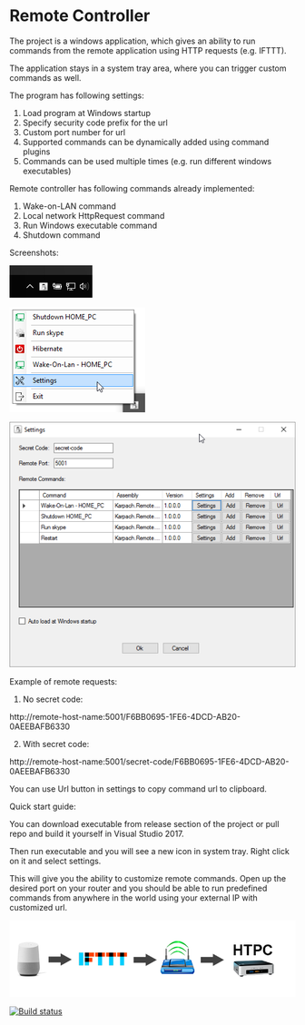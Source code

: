 ﻿# Remote Controller 
The project is a windows application, which gives an ability to run commands from the remote application using HTTP requests (e.g. IFTTT).

The application stays in a system tray area, where you can trigger custom commands as well.

The program has following settings:

1. Load program at Windows startup
2. Specify security code prefix for the url
3. Custom port number for url
4. Supported commands can be dynamically added using command plugins
5. Commands can be used multiple times (e.g. run different windows executables)

Remote controller has following commands already implemented:

1. Wake-on-LAN command
2. Local network HttpRequest command
3. Run Windows executable command
4. Shutdown command

Screenshots:

![Icon](Screenshots/Icon.png)

![Menu](Screenshots/Menu.png)

![Settings](Screenshots/Settings.png)

Example of remote requests:

1. No secret code:

http://remote-host-name:5001/F6BB0695-1FE6-4DCD-AB20-0AEEBAFB6330

2. With secret code:

http://remote-host-name:5001/secret-code/F6BB0695-1FE6-4DCD-AB20-0AEEBAFB6330

You can use Url button in settings to copy command url to clipboard.

Quick start guide:

You can download executable from release section of the project or pull repo and build it yourself in Visual Studio 2017.

Then run executable and you will see a new icon in system tray. Right click on it and select settings.

This will give you the ability to customize remote commands. Open up the desired port on your router and you should be able to run predefined commands from anywhere in the world using your external IP with customized url.

![Settings](Screenshots/Automation.png)

[![Build status](https://ci.appveyor.com/api/projects/status/p8g0uov2y768r60f?svg=true)](https://ci.appveyor.com/project/karpach/remote-controller)